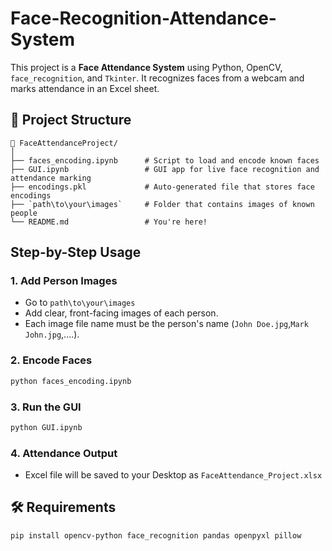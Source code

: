 # Face-Recognition-Attendance-System

This project is a **Face Attendance System** using Python, OpenCV, `face_recognition`, and `Tkinter`. It recognizes faces from a webcam and marks attendance in an Excel sheet.

## 📁 Project Structure

```
📂 FaceAttendanceProject/
│
├── faces_encoding.ipynb      # Script to load and encode known faces
├── GUI.ipynb                 # GUI app for live face recognition and attendance marking
├── encodings.pkl             # Auto-generated file that stores face encodings
├── `path\to\your\images`     # Folder that contains images of known people
└── README.md                 # You're here!
```

##  Step-by-Step Usage

### 1. Add Person Images
- Go to `path\to\your\images`
- Add clear, front-facing images of each person.
- Each image file name must be the person's name (`John Doe.jpg`,`Mark John.jpg`,....).

### 2. Encode Faces
```bash
python faces_encoding.ipynb
```

### 3. Run the GUI
```bash
python GUI.ipynb
```

### 4. Attendance Output
- Excel file will be saved to your Desktop as `FaceAttendance_Project.xlsx`

## 🛠️ Requirements
```bash
pip install opencv-python face_recognition pandas openpyxl pillow
```
